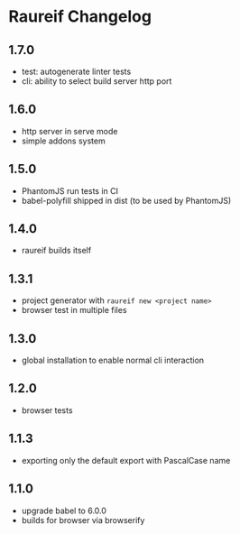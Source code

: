 # Raureif Changelog

## 1.7.0

* test: autogenerate linter tests
* cli: ability to select build server http port

## 1.6.0

* http server in serve mode
* simple addons system

## 1.5.0

* PhantomJS run tests in CI
* babel-polyfill shipped in dist (to be used by PhantomJS)

## 1.4.0

* raureif builds itself

## 1.3.1

* project generator with `raureif new <project name>`
* browser test in multiple files

## 1.3.0

* global installation to enable normal cli interaction

## 1.2.0

* browser tests

## 1.1.3

* exporting only the default export with PascalCase name

## 1.1.0

* upgrade babel to 6.0.0
* builds for browser via browserify
